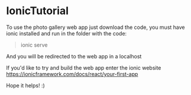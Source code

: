 # IonicTutorial

To use the photo gallery web app just download the code, you must have ionic installed and run in the folder with the code:
> ionic serve

And you will be redirected to the web app in a localhost

If you'd like to try and build the web app enter the ionic website https://ionicframework.com/docs/react/your-first-app

Hope it helps! :)
